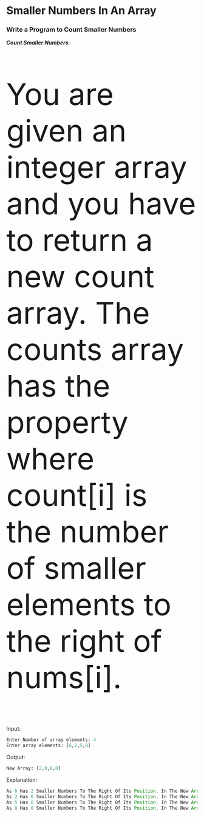 # Smaller Numbers In An Array
<h3>Write a Program to Count Smaller Numbers<br></h3>

<strong><i>Count Smaller Numbers</i></strong>:<p style="font-size:79px"> 
You are given an integer array and you have to return a new count array.
 The counts array has the property where count[i] is the number of smaller elements to the right of nums[i]. <br>

Input:

```python
Enter Number of array elements: 4
Enter array elements: [6,2,5,8]
```

Output:

```python
New Array: [2,0,0,0]
```
  
Explanation:

```JAVA
As 6 Has 2 Smaller Numbers To The Right Of Its Position, In The New Array The Output Will Be 2.
As 2 Has 0 Smaller Numbers To The Right Of Its Position, In The New Array The Output Will Be 0.
As 5 Has 0 Smaller Numbers To The Right Of Its Position, In The New Array The Output Will Be 0.
As 8 Has 0 Smaller Numbers To The Right Of Its Position, In The New Array The Output Will Be 0.
```
